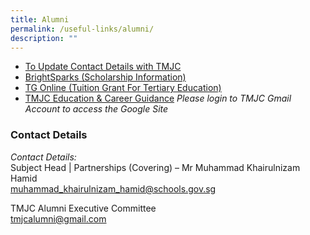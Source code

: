 ```yaml
---
title: Alumni
permalink: /useful-links/alumni/
description: ""
---
```

* [To Update Contact Details with TMJC](https://go.gov.sg/e6s5fl)
* [BrightSparks (Scholarship Information)](https://brightsparks.com.sg/)
* [TG Online (Tuition Grant For Tertiary Education)](https://tgonline.moe.gov.sg/tgis/normal/studentViewTuitionGrant%20SubsidyInfo.action)
* [TMJC Education & Career Guidance](https://go.gov.sg/tmjcecg)
_Please login to TMJC Gmail Account to access the Google Site_

### Contact Details

_Contact Details:_  <br>
Subject Head | Partnerships (Covering) – Mr Muhammad Khairulnizam Hamid  <br>
[muhammad\_khairulnizam\_hamid@schools.gov.sg](mailto:muhammad_khairulnizam_hamid@schools.gov.sg) 

TMJC Alumni Executive Committee <br> [tmjcalumni@gmail.com](mailto:tmjcalumni@gmail.com)